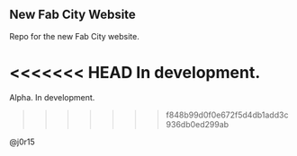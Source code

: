 New Fab City Website
----

Repo for the new Fab City website.

<<<<<<< HEAD
In development.
=======
Alpha. In development.
>>>>>>> f848b99d0f0e672f5d4db1add3c936db0ed299ab

@j0r15
